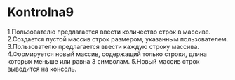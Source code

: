 # Kontrolna9
1.Пользователю предлагается ввести количество строк в массиве.
2.Создается пустой массив строк размером, указанным пользователем.
3.Пользователю предлагается ввести каждую строку массива.
4.Формируется новый массив, содержащий только строки, длина которых меньше или равна 3 символам.
5.Новый массив строк выводится на консоль.
